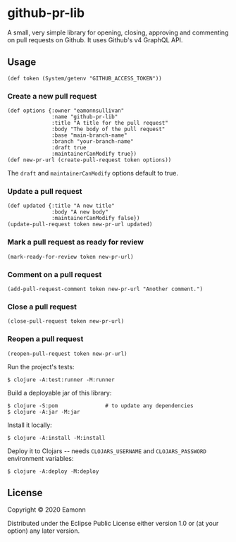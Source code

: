 # github-pr-lib

A small, very simple library for opening, closing, approving and commenting on pull requests on Github. It uses Github's v4 GraphQL API.

## Usage

```
(def token (System/getenv "GITHUB_ACCESS_TOKEN"))
```

### Create a new pull request
```
(def options {:owner "eamonnsullivan"
              :name "github-pr-lib"
              :title "A title for the pull request"
              :body "The body of the pull request"
              :base "main-branch-name"
              :branch "your-branch-name"
              :draft true
              :maintainerCanModify true})
(def new-pr-url (create-pull-request token options))
```
The `draft` and `maintainerCanModify` options default to true.

### Update a pull request
```
(def updated {:title "A new title"
              :body "A new body"
              :maintainerCanModify false})
(update-pull-request token new-pr-url updated)
```
### Mark a pull request as ready for review
```
(mark-ready-for-review token new-pr-url)
```
### Comment on a pull request
```
(add-pull-request-comment token new-pr-url "Another comment.")
```
### Close a pull request
```
(close-pull-request token new-pr-url)
```
### Reopen a pull request
```
(reopen-pull-request token new-pr-url)
```

Run the project's tests:

    $ clojure -A:test:runner -M:runner

Build a deployable jar of this library:

    $ clojure -S:pom               # to update any dependencies
    $ clojure -A:jar -M:jar

Install it locally:

    $ clojure -A:install -M:install

Deploy it to Clojars -- needs `CLOJARS_USERNAME` and `CLOJARS_PASSWORD` environment variables:

    $ clojure -A:deploy -M:deploy

## License

Copyright © 2020 Eamonn

Distributed under the Eclipse Public License either version 1.0 or (at
your option) any later version.
